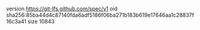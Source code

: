 version https://git-lfs.github.com/spec/v1
oid sha256:85ba44d4c87140fda6adf5186f06ba271b183b619e17646aa1c28837f16c3a41
size 10843
